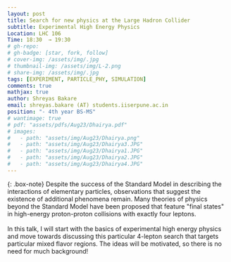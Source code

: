 ```yaml
---
layout: post
title: Search for new physics at the Large Hadron Collider
subtitle: Experimental High Energy Physics
Location: LHC 106
Time: 18:30  → 19:30
# gh-repo:
# gh-badge: [star, fork, follow]
# cover-img: /assets/img/.jpg
# thumbnail-img: /assets/img/L-2.png
# share-img: /assets/img/.jpg
tags: [EXPERIMENT, PARTICLE_PHY, SIMULATION]
comments: true
mathjax: true
author: Shreyas Bakare
email: shreyas.bakare (AT) students.iiserpune.ac.in
position: "- 4th year BS-MS"
# wantimage: true
# pdf: "assets/pdfs/Aug23/Dhairya.pdf"
# images:
#   - path: "assets/img/Aug23/Dhairya.png"
#   - path: "assets/img/Aug23/Dhairya3.JPG"
#   - path: "assets/img/Aug23/Dhairya1.JPG"
#   - path: "assets/img/Aug23/Dhairya2.JPG"
#   - path: "assets/img/Aug23/Dhairya4.JPG"
---
```

{: .box-note}
Despite the success of the Standard Model in describing the interactions of elementary particles, observations that suggest the existence of additional phenomena remain. Many theories of physics beyond the Standard Model have been proposed that feature "final states" in high-energy proton-proton collisions with exactly four leptons.
\
\
In this talk, I will start with the basics of experimental high energy physics and move towards discussing this particular 4-lepton search that targets particular mixed flavor regions. The ideas will be motivated, so there is no need for much background!